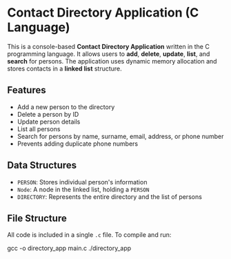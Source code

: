 # Contact Directory Application (C Language)

This is a console-based **Contact Directory Application** written in the C programming language. It allows users to **add**, **delete**, **update**, **list**, and **search** for persons. The application uses dynamic memory allocation and stores contacts in a **linked list** structure.

## Features

- Add a new person to the directory
- Delete a person by ID
- Update person details
- List all persons
- Search for persons by name, surname, email, address, or phone number
- Prevents adding duplicate phone numbers

## Data Structures

- `PERSON`: Stores individual person's information
- `Node`: A node in the linked list, holding a `PERSON`
- `DIRECTORY`: Represents the entire directory and the list of persons

## File Structure

All code is included in a single `.c` file. To compile and run:

gcc -o directory_app main.c
./directory_app
